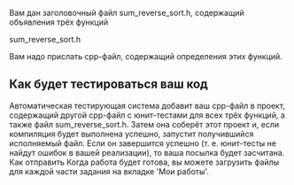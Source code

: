 Вам дан заголовочный файл sum_reverse_sort.h, содержащий объявления трёх функций

sum_reverse_sort.h

Вам надо прислать cpp-файл, содержащий определения этих функций.

## Как будет тестироваться ваш код

Автоматическая тестирующая система добавит ваш cpp-файл в проект, содержащий другой cpp-файл с юнит-тестами для всех трёх функций, а также файл sum_reverse_sort.h. Затем она соберёт этот проект и, если компиляция будет выполнена успешно, запустит получившийся исполняемый файл. Если он завершится успешно (т. е. юнит-тесты не найдут ошибок в вашей реализации), то ваша посылка будет засчитана.
Как отправить
Когда работа будет готова, вы можете загрузить файлы для каждой части задания на вкладке 'Мои работы'.


